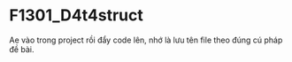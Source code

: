# F1301_D4t4struct
Ae vào trong project rồi đẩy code lên, nhớ là lưu tên file theo đúng cú pháp đề bài.
